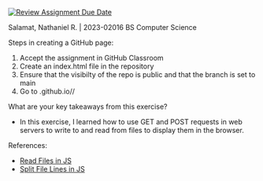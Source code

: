 [![Review Assignment Due Date](https://classroom.github.com/assets/deadline-readme-button-22041afd0340ce965d47ae6ef1cefeee28c7c493a6346c4f15d667ab976d596c.svg)](https://classroom.github.com/a/WwNNILUu)

Salamat, Nathaniel R. | 2023-02016
BS Computer Science


Steps in creating a GitHub page:
1. Accept the assignment in GitHub Classroom
2. Create an index.html file in the repository
3. Ensure that the visibilty of the repo is public and that the branch is set to main
4. Go to <GitHub Classroom name>.github.io/<repository name>/

What are your key takeaways from this exercise?
- In this exercise, I learned how to use GET and POST requests in web servers to write to and read from files to display them in the browser.

References:
- [Read Files in JS](https://nodejs.org/en/learn/manipulating-files/reading-files-with-nodejs)
- [Split File Lines in JS](https://www.30secondsofcode.org/js/s/read-file-lines/)